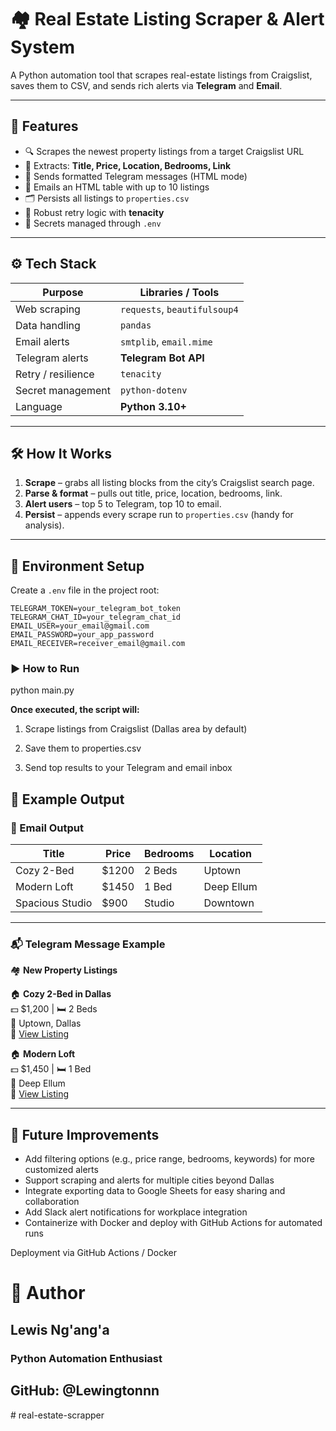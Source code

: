 # 🏘️ Real Estate Listing Scraper & Alert System

A Python automation tool that scrapes real-estate listings from Craigslist, saves them to CSV, and sends rich alerts via **Telegram** and **Email**.

---

## 📌 Features

- 🔍 Scrapes the newest property listings from a target Craigslist URL  
- 📄 Extracts: **Title, Price, Location, Bedrooms, Link**  
- 💬 Sends formatted Telegram messages (HTML mode)  
- 📧 Emails an HTML table with up to 10 listings  
- 🗂 Persists all listings to `properties.csv`  
- 🔁 Robust retry logic with **tenacity**  
- 🔐 Secrets managed through `.env`

---

## ⚙️ Tech Stack

| Purpose            | Libraries / Tools |
|--------------------|-------------------|
| Web scraping       | `requests`, `beautifulsoup4` |
| Data handling      | `pandas` |
| Email alerts       | `smtplib`, `email.mime` |
| Telegram alerts    | **Telegram Bot API** |
| Retry / resilience | `tenacity` |
| Secret management  | `python-dotenv` |
| Language           | **Python 3.10+** |

---

## 🛠 How It Works

1. **Scrape** – grabs all listing blocks from the city’s Craigslist search page.  
2. **Parse & format** – pulls out title, price, location, bedrooms, link.  
3. **Alert users** – top 5 to Telegram, top 10 to email.  
4. **Persist** – appends every scrape run to `properties.csv` (handy for analysis).

---

## 🔐 Environment Setup

Create a `.env` file in the project root:

```dotenv
TELEGRAM_TOKEN=your_telegram_bot_token
TELEGRAM_CHAT_ID=your_telegram_chat_id
EMAIL_USER=your_email@gmail.com
EMAIL_PASSWORD=your_app_password
EMAIL_RECEIVER=receiver_email@gmail.com
```
### ▶️ How to Run

python main.py

**Once executed, the script will:**

1. Scrape listings from Craigslist (Dallas area by default)

2. Save them to properties.csv

3. Send top results to your Telegram and email inbox

## 🧾 Example Output

### 📧 Email Output

| Title            | Price  | Bedrooms | Location    |
|------------------|--------|----------|-------------|
| Cozy 2-Bed       | $1200  | 2 Beds   | Uptown      |
| Modern Loft      | $1450  | 1 Bed    | Deep Ellum  |
| Spacious Studio  | $900   | Studio   | Downtown    |

---

### 📬 Telegram Message Example

🏘️ **New Property Listings**

🏠 **Cozy 2-Bed in Dallas**  
💵 $1,200 | 🛏️ 2 Beds  
📍 Uptown, Dallas  
🔗 [View Listing](https://dallas.craigslist.org/example1)

🏠 **Modern Loft**  
💵 $1,450 | 🛏️ 1 Bed  
📍 Deep Ellum  
🔗 [View Listing](https://dallas.craigslist.org/example2)

---

## 🚀 Future Improvements

- Add filtering options (e.g., price range, bedrooms, keywords) for more customized alerts  
- Support scraping and alerts for multiple cities beyond Dallas  
- Integrate exporting data to Google Sheets for easy sharing and collaboration  
- Add Slack alert notifications for workplace integration  
- Containerize with Docker and deploy with GitHub Actions for automated runs  

Deployment via GitHub Actions / Docker

# 👤 Author
## **Lewis Ng'ang'a**
### **Python Automation Enthusiast**
## GitHub: @Lewingtonnn


#   r e a l - e s t a t e - s c r a p p e r  
 